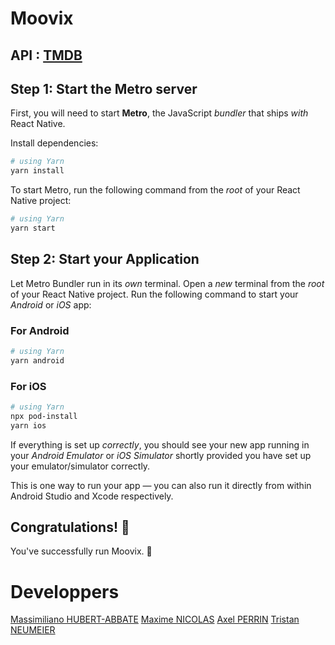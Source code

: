 # Moovix

## API : [TMDB](https://developer.themoviedb.org/reference/intro/getting-started)

## Step 1: Start the Metro server

First, you will need to start **Metro**, the JavaScript _bundler_ that ships _with_ React Native.

Install dependencies:

```bash
# using Yarn
yarn install
```

To start Metro, run the following command from the _root_ of your React Native project:

```bash
# using Yarn
yarn start
```

## Step 2: Start your Application

Let Metro Bundler run in its _own_ terminal. Open a _new_ terminal from the _root_ of your React Native project. Run the following command to start your _Android_ or _iOS_ app:

### For Android

```bash
# using Yarn
yarn android
```

### For iOS

```bash
# using Yarn
npx pod-install
yarn ios
```

If everything is set up _correctly_, you should see your new app running in your _Android Emulator_ or _iOS Simulator_ shortly provided you have set up your emulator/simulator correctly.

This is one way to run your app — you can also run it directly from within Android Studio and Xcode respectively.

## Congratulations! :tada:

You've successfully run Moovix. :partying_face:

# Developpers
[Massimiliano HUBERT-ABBATE](https://github.com/Massimiliano-HA)
[Maxime NICOLAS](https://github.com/Maxime-UwU)
[Axel PERRIN](https://github.com/AxelPerrin)
[Tristan NEUMEIER](https://github.com/Archantrax)
